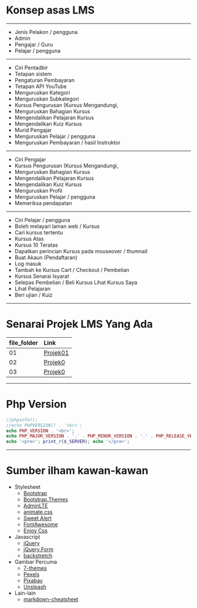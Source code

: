 # Konsep asas LMS
___
* Jenis Pelakon / pengguna
 * Admin
 * Pengajar / Guru
 * Pelajar / pengguna
___
* Ciri Pentadbir
 * Tetapan sistem
 * Pengaturan Pembayaran
 * Tetapan API YouTube
 * Menguruskan Kategori
 * Menguruskan Subkategori
 * Kursus Pengurusan (Kursus Mengandungi,
 * Menguruskan Bahagian Kursus
 * Mengendalikan Pelajaran Kursus
 * Mengendalikan Kuiz Kursus
 * Murid Pengajar
 * Menguruskan Pelajar / pengguna
 * Menguruskan Pembayaran / hasil Instruktor
___
* Ciri Pengajar
 * Kursus Pengurusan (Kursus Mengandungi,
 * Menguruskan Bahagian Kursus
 * Mengendalikan Pelajaran Kursus
 * Mengendalikan Kuiz Kursus
 * Menguruskan Profil
 * Menguruskan Pelajar / pengguna
 * Memeriksa pendapatan
___
* Ciri Pelajar / pengguna
 * Boleh melayari laman web / Kursus
 * Cari kursus tertentu
 * Kursus Atas
 * Kursus 10 Teratas
 * Dapatkan perincian Kursus pada mouseover / thumnail
 * Buat Akaun (Pendaftaran)
 * Log masuk
 * Tambah ke Kursus Cart / Checkout / Pembelian
 * Kursus Senarai Isyarat
 * Selepas Pembelian / Beli Kursus Lihat Kursus Saya
 * Lihat Pelajaran
 * Beri ujian / Kuiz

___
# Senarai Projek LMS Yang Ada

| file_folder | Link
|-------------|:--------------------
| 01          | [Projek01](https://www.phptpoint.com/projects/learning-management-system-project-in-php)
| 02          | [Projek0](https://www.freeprojectz.com/project-screens/1843)
| 03          | [Projek0](https://github.com/amin007/E-Learning-management-system)

___
# Php Version

```php
//phpinfo();
//echo PHPVERSION() . '<br>';
echo PHP_VERSION . '<br>';
echo PHP_MAJOR_VERSION . '.' . PHP_MINOR_VERSION . '.' . PHP_RELEASE_VERSION . '<br>';
echo '<pre>'; print_r($_SERVER); echo '</pre>';
```
___
# Sumber ilham kawan-kawan
* Stylesheet
  * [Bootstrap](http://getbootstrap.com)
  * [Bootstrap.Themes](http://bootstrap.themes.guide)
  * [AdminLTE](https://adminlte.io/themes/AdminLTE)
  * [animate.css](https://daneden.github.io/animate.css)
  * [Sweet Alert](http://t4t5.github.io/sweetalert)
  * [FontAwesome](http://fortawesome.github.io/Font-Awesome)
  * [Enjoy Css](https://enjoycss.com)
* Javascript
  * [jQuery](http://jquery.com)
  * [jQuery.Form](http://malsup.com/jquery/form)
  * [backstretch](http://srobbin.com/jquery-plugins/backstretch)
* Gambar Percuma
  * [7-themes](http://7-themes.com)
  * [Pexels](https://pexels.com)
  * [Pixabay](https://pixabay.com)
  * [Unslpash](https://unsplash.com)
* Lain-lain
  * [markdown-cheatsheet](https://guides.github.com/pdfs/markdown-cheatsheet-online.pdf)